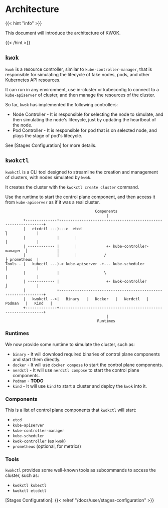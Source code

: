 # Architecture

{{< hint "info" >}}

This document will introduce the architecture of KWOK.

{{< /hint >}}

## `kwok`

`kwok` is a resource controller, similar to `kube-controller-manager`, that is responsible for simulating the lifecycle of fake nodes, pods, and other Kubernetes API resources.

It can run in any environment, use in-cluster or kubeconfig to connect to a `kube-apiserver` of cluster, and then manage the resources of the cluster.

So far, `kwok` has implemented the following controllers:

- Node Controller - It is responsible for selecting the node to simulate, and then simulating the node's lifecycle, just by updating the heartbeat of the node.
- Pod Controller - It is responsible for pod that is on selected node, and plays the stage of pod's lifecycle.

See [Stages Configuration] for more details.

## `kwokctl`

`kwokctl` is a CLI tool designed to streamline the creation and management of clusters, with nodes simulated by `kwok`.

It creates the cluster with the `kwokctl create cluster` command.

Use the runtime to start the control plane component, and then access it from `kube-apiserver` as if it was a real cluster.

``` goat { height=250 width=750 }
                                        Components
                                             |
        +--------------+---------------------------------------------------------------+
        |   etcdctl ---)--->  etcd                                       ⎫             |
        |              |       |                                         ⎪             |
        | ------------ |       |             +- kube-controller-manager  ⎪             |
        |              |       |            /                            ⎬ prometheus  |
Tools - |   kubectl ---)-> kube-apiserver -+--- kube-scheduler           ⎪             |
        |              |                    \                            ⎪             |
        | ------------ |                     +- kwok-controller          ⎭             |
        |              +---------------------------------------------------------------+
        |   kwokctl -->|   Binary   |   Docker   |   Nerdctl   |   Podman   |   Kind   |
        +--------------+---------------------------------------------------------------+
                                             |
                                         Runtimes
```

### Runtimes

We now provide some runtime to simulate the cluster, such as:

- `binary` - It will download required binaries of control plane components and start them directly.
- `docker` - It will use `docker compose` to start the control plane components.
- `nerdctl` - It will use `nerdctl compose` to start the control plane components.
- `Podman` - **TODO**
- `kind` - It will use `kind` to start a cluster and deploy the `kwok` into it.

### Components

This is a list of control plane components that `kwokctl` will start:

- `etcd`
- `kube-apiserver`
- `kube-controller-manager`
- `kube-scheduler`
- `kwok-controller` (as `kwok`)
- `prometheus` (optional, for metrics)

### Tools

`kwokctl` provides some well-known tools as subcommands to access the cluster, such as:

- `kwokctl kubectl`
- `kwokctl etcdctl`

[Stages Configuration]: {{< relref "/docs/user/stages-configuration" >}}
